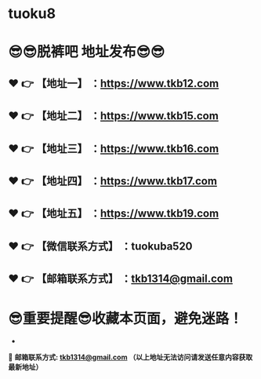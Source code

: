 # tuoku8
:sunglasses::sunglasses:脱裤吧 地址发布:sunglasses::sunglasses:
==
:heart: :point_right: 【地址一】 ：https://www.tkb12.com
------
:heart: :point_right: 【地址二】 ：https://www.tkb15.com
------
:heart: :point_right: 【地址三】 ：https://www.tkb16.com
------
:heart: :point_right: 【地址四】 ：https://www.tkb17.com
------
:heart: :point_right: 【地址五】 ：https://www.tkb19.com
------
:heart: :point_right: 【微信联系方式】 ：tuokuba520
------
:heart: :point_right: 【邮箱联系方式】 ：tkb1314@gmail.com
------
:sunglasses:重要提醒:sunglasses:收藏本页面，避免迷路！
==

-

:e-mail: __邮箱联系方式: tkb1314@gmail.com （以上地址无法访问请发送任意内容获取最新地址）__
